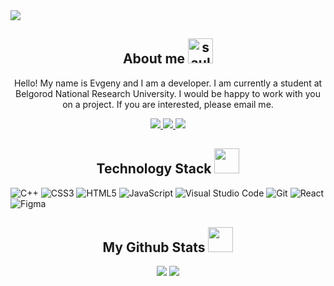 <img src="https://i.pinimg.com/originals/2c/0e/9e/2c0e9ed04ed613c8b40468ad7c36e74a.jpg"  />

<h2 align="center">About me <img src="https://cdn3.emoji.gg/emojis/9014-saulmoment.png" width="40px" height="40px" alt="saulmoment"></h2>

<p align="center">
Hello! My name is Evgeny and I am a developer. I am currently a student at Belgorod National Research University. I would be happy to work with you on a project. If you are interested, please email me. 
</p>

<p align="center">
 
 <a href="mailto: roflendler@gmail.com"/>
 <img src="https://img.shields.io/badge/Gmail-D14836?style=for-the-badge&logo=gmail&logoColor=white&link=mailto:roflendler@gmail.com"/>
</a>
 
  <a href="https://twitter.com/ClownGlock">
 <img src="https://img.shields.io/badge/Twitter-%231DA1F2.svg?style=for-the-badge&logo=Twitter&logoColor=white&link=https://twitter.com/ClownGlock"/>
</a>

<a href="https://discordapp.com/users/401821618084773910">
 <img src="https://img.shields.io/badge/Discord-%235865F2.svg?style=for-the-badge&logo=discord&logoColor=white&link=https://discordapp.com/users/401821618084773910"/>
</a>
   
 </p>


<h2 align="center">Technology Stack <img src="https://cdn3.emoji.gg/emojis/8104-walter-dog.png" width="40"></h2>

<p align="center"> 
 
  ![C++](https://img.shields.io/badge/c++-%2300599C.svg?style=for-the-badge&logo=c%2B%2B&logoColor=white)
  ![CSS3](https://img.shields.io/badge/css3-%231572B6.svg?style=for-the-badge&logo=css3&logoColor=white)
  ![HTML5](https://img.shields.io/badge/html5-%23E34F26.svg?style=for-the-badge&logo=html5&logoColor=white)
  ![JavaScript](https://img.shields.io/badge/javascript-%23323330.svg?style=for-the-badge&logo=javascript&logoColor=%23F7DF1E)
  ![Visual Studio Code](https://img.shields.io/badge/Visual%20Studio%20Code-0078d7.svg?style=for-the-badge&logo=visual-studio-code&logoColor=white)
  ![Git](https://img.shields.io/badge/git-%23F05033.svg?style=for-the-badge&logo=git&logoColor=white)
  ![React](https://img.shields.io/badge/react-%2320232a.svg?style=for-the-badge&logo=react&logoColor=%2361DAFB)
  ![Figma](https://img.shields.io/badge/figma-%23F24E1E.svg?style=for-the-badge&logo=figma&logoColor=white)
 
</p>

<h2 align="center"> My Github Stats <img src="https://cdn3.emoji.gg/emojis/8135-ghost-mw2.png" width="40px" height="40px"></h2>

<p align = "center">
  <img  src = "https://github-readme-stats.vercel.app/api?username=KenieEX&show_icons=true&theme=radical&line_height=27">
  <img src = "https://github-readme-stats.vercel.app/api/top-langs/?username=KenieEX&theme=radical">
</p>

<br/>

